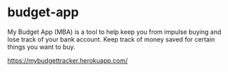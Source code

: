 # budget-app

My Budget App (MBA) is a tool to help keep you from impulse buying and lose track of your bank account. 
Keep track of money saved for certain things you want to buy.

https://mybudgettracker.herokuapp.com/
